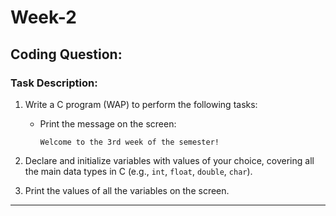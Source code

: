 # Week-2 

## Coding Question:

### Task Description:
1. Write a C program (WAP) to perform the following tasks:
    - Print the message on the screen:
      ```text
      Welcome to the 3rd week of the semester!
      ```

2. Declare and initialize variables with values of your choice, covering all the main data types in C (e.g., `int`, `float`, `double`, `char`).

3. Print the values of all the variables on the screen.

<hr>
